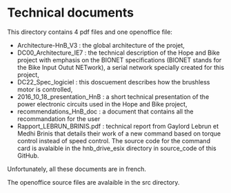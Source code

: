 # Technical documents

This directory contains 4 pdf files and one openoffice file: 

* Architecture-HnB_V3 : the global architecture of the projet,
* DC00_Architecture_IE7 : the technical description of the Hope and Bike project with emphasis on the BIONET specifications (BIONET stands for the Bike Input Outut NETwork), a serial network specially created for this project,
* DC22_Spec_logiciel : this doscuement describes how the brushless motor is controlled,
* 2016_10_18_presentation_HnB : a short technical presentation of the power electronic circuits used in the Hope and Bike project,
* recommendations_HnB_doc : a document that contains all the recommandation for the user
* Rapport_LEBRUN_BRINIS.pdf : technical report from Gaylord Lebrun et Medhi Brinis that details their work of a new command based on torque control instead of speed control. The source code for the command card is avalaible in the hnb_drive_esix directory in source_code of this GitHub.

Unfortunately, all these documents are in french.

The openoffice source files are avalaible in the src directory. 